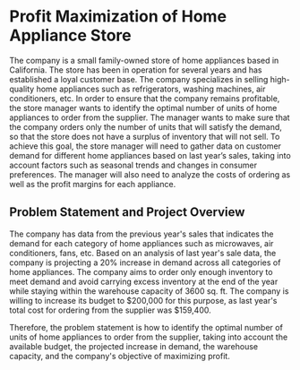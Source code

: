 # Profit Maximization of Home Appliance Store

The company is a small family-owned store of home appliances based in California. The store
has been in operation for several years and has established a loyal customer base. The company specializes in selling high-quality home appliances such as refrigerators, washing machines, air conditioners, etc.
In order to ensure that the company remains profitable, the store manager wants to identify the optimal number of units of home appliances to order from the supplier. The manager wants to make sure that the company orders only the number of units that will satisfy the demand, so that the store does not have a surplus of inventory that will not sell.
To achieve this goal, the store manager will need to gather data on customer demand for different home appliances based on last year’s sales, taking into account factors such as seasonal trends and changes in consumer preferences. The manager will also need to analyze the costs of ordering as well as the profit margins for each appliance.


## Problem Statement and Project Overview

The company has data from the previous year's sales that indicates the demand for each category of home appliances such as microwaves, air conditioners, fans, etc. Based on an analysis of last year's sale data, the company is projecting a 20% increase in demand across all categories of home appliances. The company aims to order only enough inventory to meet demand and avoid carrying excess inventory at the end of the year while staying within the warehouse capacity of 3600 sq. ft. The company is willing to increase its budget to $200,000 for this purpose, as last year's total cost for ordering from the supplier was $159,400.

Therefore, the problem statement is how to identify the optimal number of units of home
appliances to order from the supplier, taking into account the available budget, the projected
increase in demand, the warehouse capacity, and the company's objective of maximizing profit.

